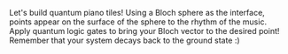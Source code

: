 Let's build quantum piano tiles! Using a Bloch sphere as the interface, points appear on the surface of the sphere to the rhythm of the music. Apply quantum logic gates to bring your Bloch vector to the desired point! Remember that your system decays back to the ground state :)
